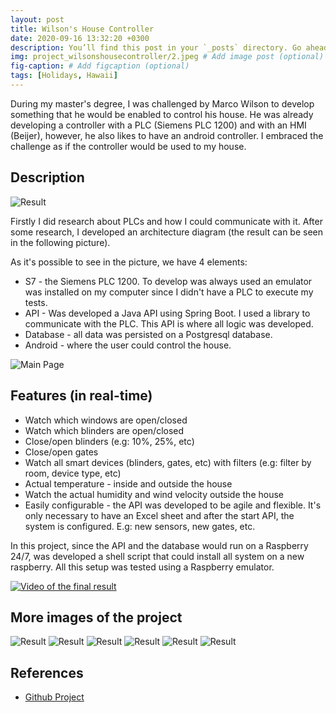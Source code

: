 ```yaml
---
layout: post
title: Wilson's House Controller
date: 2020-09-16 13:32:20 +0300
description: You’ll find this post in your `_posts` directory. Go ahead and edit it and re-build the site to see your changes. # Add post description (optional)
img: project_wilsonshousecontroller/2.jpeg # Add image post (optional)
fig-caption: # Add figcaption (optional)
tags: [Holidays, Hawaii]
---
```


During my master's degree, I was challenged by Marco Wilson to develop something that he would be enabled to control his house. He was already developing a controller with a PLC (Siemens PLC 1200) and with an HMI (Beijer), however, he also likes to have an android controller.
I embraced the challenge as if the controller would be used to my house.


## Description


<img src="{{site.baseurl}}/assets/img/project_wilsonshousecontroller/2.jpeg" alt="Result" class="post-images">

Firstly I did research about PLCs and how I could communicate with it. After some research, I developed an architecture diagram (the result can be seen in the following picture).

As it's possible to see in the picture, we have 4 elements:
* S7 - the Siemens PLC 1200. To develop was always used an emulator was installed on my computer since I didn't have a PLC to execute my tests.
* API - Was developed a Java API using Spring Boot. I used a library to communicate with the PLC. This API is where all logic was developed.
* Database - all data was persisted on a Postgresql database.
* Android - where the user could control the house.

![Main Page]({{site.baseurl}}/assets/img/project_wilsonshousecontroller/Architecture-v0.2.drawio.png)


## Features (in real-time)

* Watch which windows are open/closed
* Watch which blinders are open/closed
* Close/open blinders (e.g: 10%, 25%, etc)
* Close/open gates
* Watch all smart devices (blinders, gates, etc) with filters (e.g: filter by room, device type, etc)
* Actual temperature - inside and outside the house
* Watch the actual humidity and wind velocity outside the house
* Easily configurable - the API was developed to be agile and flexible. It's only necessary to have an Excel sheet and after the start API, the system is configured. E.g: new sensors, new gates, etc.

In this project, since the API and the database would run on a Raspberry 24/7, was developed a shell script that could install all system on a new raspberry. All this setup was tested using a Raspberry emulator.

[![Video of the final result]({{site.baseurl}}/assets/img/project_wilsonshousecontroller/6.png)](https://www.youtube.com/watch?v=eyZEG0dXo7Q)


## More images of the project
<img src="{{site.baseurl}}/assets/img/project_wilsonshousecontroller/1.JPG" alt="Result" class="post-images">

<img src="{{site.baseurl}}/assets/img/project_wilsonshousecontroller/3.jpeg" alt="Result" class="post-images">

<img src="{{site.baseurl}}/assets/img/project_wilsonshousecontroller/4.jpeg" alt="Result" class="post-images">

<img src="{{site.baseurl}}/assets/img/project_wilsonshousecontroller/5.jpeg" alt="Result" class="post-images">

<img src="{{site.baseurl}}/assets/img/project_wilsonshousecontroller/6.jpeg" alt="Result" class="post-images">

<img src="{{site.baseurl}}/assets/img/project_wilsonshousecontroller/7.jpeg" alt="Result" class="post-images">

## References
* [Github Project](https://github.com/brunocoelho1997/Wilson-s-House-Controller)